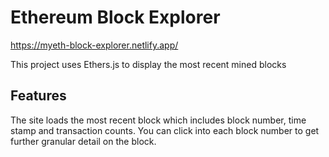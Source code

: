 # Ethereum Block Explorer

https://myeth-block-explorer.netlify.app/

This project uses Ethers.js to display the most recent mined blocks

## Features

The site loads the most recent block which includes block number, time stamp and transaction counts. You can click into each block number to get further granular detail on the block. 
